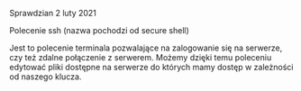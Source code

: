 Sprawdzian 2 luty 2021

Polecenie ssh (nazwa pochodzi od secure shell)

Jest to polecenie terminala pozwalające na zalogowanie się na serwerze, czy też zdalne połączenie z serwerem.
Możemy dzięki temu poleceniu edytować pliki dostępne na serwerze do których mamy dostęp w zależności od naszego klucza.

